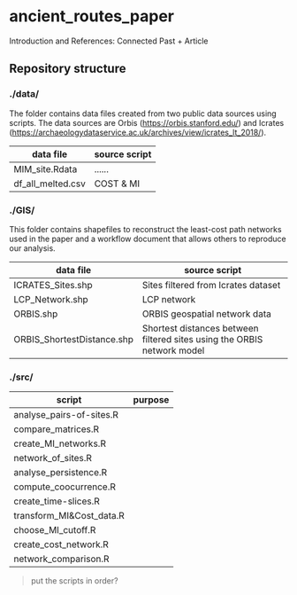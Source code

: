 # ancient_routes_paper

Introduction and References: Connected Past + Article

## Repository structure

### ./data/
The folder contains data files created from two public data sources using scripts. 
The data sources are Orbis (https://orbis.stanford.edu/) and Icrates (https://archaeologydataservice.ac.uk/archives/view/icrates_lt_2018/). 

|  data file        | source script |
|-------------------|---------------|
| MIM_site.Rdata    |   ......      |
| df_all_melted.csv |   COST & MI   |


### ./GIS/
This folder contains shapefiles to reconstruct the least-cost path networks used in the paper and a workflow document that allows others to reproduce our analysis.

|  data file        | source script |
|-------------------|---------------|
| ICRATES_Sites.shp   |  Sites filtered from Icrates dataset    |
| LCP_Network.shp |   LCP network   |
| ORBIS.shp | ORBIS geospatial network data |
| ORBIS_ShortestDistance.shp | Shortest distances between filtered sites using the ORBIS network model |


### ./src/
| script                   | purpose |
|--------------------------|---------|
| analyse_pairs-of-sites.R | |
| compare_matrices.R       | |
| create_MI_networks.R     | |
| network_of_sites.R       | |
| analyse_persistence.R    | |
| compute_coocurrence.R    | |
| create_time-slices.R     | |
| transform_MI&Cost_data.R | |
| choose_MI_cutoff.R       | |
| create_cost_network.R    | |
| network_comparison.R     | |


> put the scripts in order?
>
> 